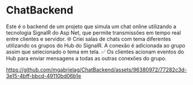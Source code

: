 # ChatBackend

Este é o backend de um projeto que simula um chat online utilizando a tecnologia SignalR do Asp Net, que permite transmissões em tempo real entre clientes e servidor.
🌐 Criei salas de chats com tema diferentes utilizando os grupos do Hub do SignalR. A conexão é adicionada ao grupo assim que selecionado o tema em tela.
✅ Os clientes acionam eventos do Hub para enviar mensagens a todas as outras conexões do grupo.

https://github.com/mgabrielag/ChatBackend/assets/96380972/77282c3d-3e15-4bff-bbcd-49110bd06b1e

